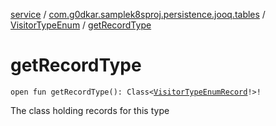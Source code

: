 [service](../../index.md) / [com.g0dkar.samplek8sproj.persistence.jooq.tables](../index.md) / [VisitorTypeEnum](index.md) / [getRecordType](./get-record-type.md)

# getRecordType

`open fun getRecordType(): Class<`[`VisitorTypeEnumRecord`](../../com.g0dkar.samplek8sproj.persistence.jooq.tables.records/-visitor-type-enum-record/index.md)`!>!`

The class holding records for this type

